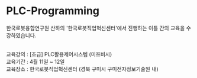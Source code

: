 # PLC-Programming

한국로봇융합연구원 산하의 '한국로봇직업혁신센터'에서 진행하는 이틀 간의 교육을 수강하였습니다.

<br/> 교육강의 : [초급] PLC활용제어시스템 (미쯔비시)
<br/> 교육기간 : 4월 11일 ~ 12일
<br/> 교육장소 : 한국로봇직업혁신센터 (경북 구미시 구미전자정보기술원 내) 
